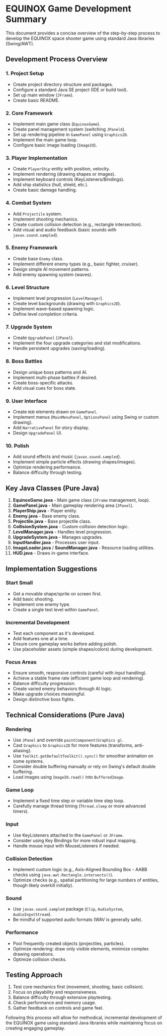 # EQUINOX Game Development Summary

This document provides a concise overview of the step-by-step process to develop the EQUINOX space shooter game using standard Java libraries (Swing/AWT).

## Development Process Overview

### 1. Project Setup
*   Create project directory structure and packages.
*   Configure a standard Java SE project (IDE or build tool).
*   Set up main window (`JFrame`).
*   Create basic README.

### 2. Core Framework
*   Implement main game class (`EquinoxGame`).
*   Create panel management system (switching `JPanel`s).
*   Set up rendering pipeline in `GamePanel` using `Graphics2D`.
*   Implement the main game loop.
*   Configure basic image loading (`ImageIO`).

### 3. Player Implementation
*   Create `PlayerShip` entity with position, velocity.
*   Implement rendering (drawing shapes or images).
*   Implement keyboard controls (KeyListeners/Bindings).
*   Add ship statistics (hull, shield, etc.).
*   Create basic damage handling.

### 4. Combat System
*   Add `Projectile` system.
*   Implement shooting mechanics.
*   Create custom collision detection (e.g., rectangle intersection).
*   Add visual and audio feedback (basic sounds with `javax.sound.sampled`).

### 5. Enemy Framework
*   Create base `Enemy` class.
*   Implement different enemy types (e.g., basic fighter, cruiser).
*   Design simple AI movement patterns.
*   Add enemy spawning system (waves).

### 6. Level Structure
*   Implement level progression (`LevelManager`).
*   Create level backgrounds (drawing with `Graphics2D`).
*   Implement wave-based spawning logic.
*   Define level completion criteria.

### 7. Upgrade System
*   Create `UpgradePanel` (`JPanel`).
*   Implement the four upgrade categories and stat modifications.
*   Handle persistent upgrades (saving/loading).

### 8. Boss Battles
*   Design unique boss patterns and AI.
*   Implement multi-phase battles if desired.
*   Create boss-specific attacks.
*   Add visual cues for boss state.

### 9. User Interface
*   Create `HUD` elements drawn on `GamePanel`.
*   Implement menus (`MainMenuPanel`, `OptionsPanel` using Swing or custom drawing).
*   Add `NarrativePanel` for story display.
*   Design `UpgradePanel` UI.

### 10. Polish
*   Add sound effects and music (`javax.sound.sampled`).
*   Implement simple particle effects (drawing shapes/images).
*   Optimize rendering performance.
*   Balance difficulty through testing.

## Key Java Classes (Pure Java)

1.  **EquinoxGame.java** - Main game class (`JFrame` management, loop).
2.  **GamePanel.java** - Main gameplay rendering area (`JPanel`).
3.  **PlayerShip.java** - Player entity.
4.  **Enemy.java** - Base enemy class.
5.  **Projectile.java** - Base projectile class.
6.  **CollisionSystem.java** - Custom collision detection logic.
7.  **LevelManager.java** - Handles level progression.
8.  **UpgradeSystem.java** - Manages upgrades.
9.  **InputHandler.java** - Processes user input.
10. **ImageLoader.java** / **SoundManager.java** - Resource loading utilities.
11. **HUD.java** - Draws in-game interface.

## Implementation Suggestions

### Start Small
*   Get a movable shape/sprite on screen first.
*   Add basic shooting.
*   Implement one enemy type.
*   Create a single test level within `GamePanel`.

### Incremental Development
*   Test each component as it's developed.
*   Add features one at a time.
*   Ensure core gameplay works before adding polish.
*   Use placeholder assets (simple shapes/colors) during development.

### Focus Areas
*   Ensure smooth, responsive controls (careful with input handling).
*   Achieve a stable frame rate (efficient game loop and rendering).
*   Balance difficulty progression.
*   Create varied enemy behaviors through AI logic.
*   Make upgrade choices meaningful.
*   Design distinctive boss fights.

## Technical Considerations (Pure Java)

### Rendering
*   Use `JPanel` and override `paintComponent(Graphics g)`.
*   Cast `Graphics` to `Graphics2D` for more features (transforms, anti-aliasing).
*   Use `Toolkit.getDefaultToolkit().sync()` for smoother animation on some systems.
*   Consider double buffering manually or rely on Swing's default double buffering.
*   Load images using `ImageIO.read()` into `BufferedImage`.

### Game Loop
*   Implement a fixed time step or variable time step loop.
*   Carefully manage thread timing (`Thread.sleep` or more advanced timers).

### Input
*   Use KeyListeners attached to the `GamePanel` or `JFrame`.
*   Consider using Key Bindings for more robust input mapping.
*   Handle mouse input with MouseListeners if needed.

### Collision Detection
*   Implement custom logic (e.g., Axis-Aligned Bounding Box - AABB checks using `java.awt.Rectangle.intersects()`).
*   Optimize checks (e.g., spatial partitioning for large numbers of entities, though likely overkill initially).

### Sound
*   Use `javax.sound.sampled` package (`Clip`, `AudioSystem`, `AudioInputStream`).
*   Be mindful of supported audio formats (WAV is generally safe).

### Performance
*   Pool frequently created objects (projectiles, particles).
*   Optimize rendering: draw only visible elements, minimize complex drawing operations.
*   Optimize collision checks.

## Testing Approach

1.  Test core mechanics first (movement, shooting, basic collision).
2.  Focus on playability and responsiveness.
3.  Balance difficulty through extensive playtesting.
4.  Check performance and memory usage.
5.  Gather feedback on controls and game feel.

Following this process will allow for methodical, incremental development of the EQUINOX game using standard Java libraries while maintaining focus on creating engaging gameplay. 